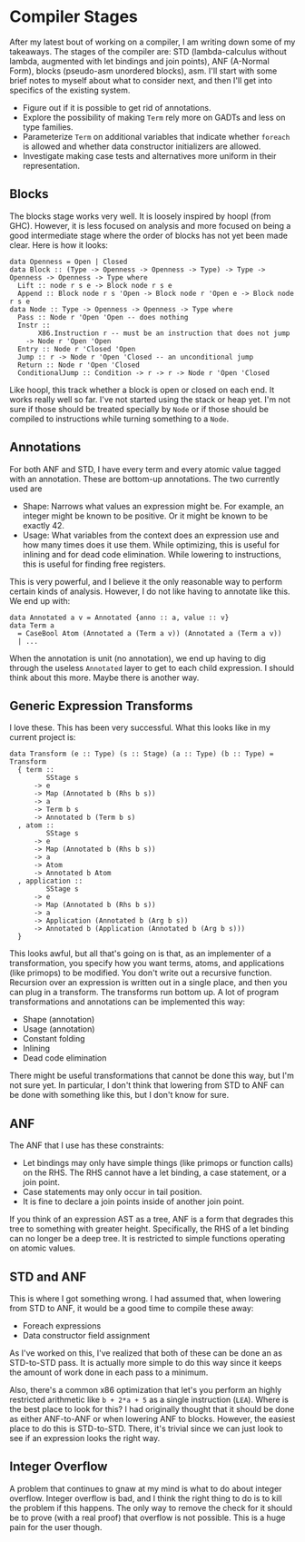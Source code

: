 # Compiler Stages

After my latest bout of working on a compiler, I am writing down some of my
takeaways. The stages of the compiler are: STD (lambda-calculus without
lambda, augmented with let bindings and join points), ANF (A-Normal Form),
blocks (pseudo-asm unordered blocks), asm. I'll start with some brief notes
to myself about what to consider next, and then I'll get into specifics of
the existing system.

* Figure out if it is possible to get rid of annotations.
* Explore the possibility of making `Term` rely more on GADTs and less
  on type families.
* Parameterize `Term` on additional variables that indicate whether `foreach`
  is allowed and whether data constructor initializers are allowed.
* Investigate making case tests and alternatives more uniform in their
  representation.  

## Blocks

The blocks stage works very well. It is loosely inspired by hoopl (from GHC).
However, it is less focused on analysis and more focused on being a good
intermediate stage where the order of blocks has not yet been made clear.
Here is how it looks:

    data Openness = Open | Closed
    data Block :: (Type -> Openness -> Openness -> Type) -> Type -> Openness -> Openness -> Type where
      Lift :: node r s e -> Block node r s e
      Append :: Block node r s 'Open -> Block node r 'Open e -> Block node r s e
    data Node :: Type -> Openness -> Openness -> Type where
      Pass :: Node r 'Open 'Open -- does nothing
      Instr ::
           X86.Instruction r -- must be an instruction that does not jump
        -> Node r 'Open 'Open
      Entry :: Node r 'Closed 'Open
      Jump :: r -> Node r 'Open 'Closed -- an unconditional jump
      Return :: Node r 'Open 'Closed
      ConditionalJump :: Condition -> r -> r -> Node r 'Open 'Closed

Like hoopl, this track whether a block is open or closed on each end. It works
really well so far. I've not started using the stack or heap yet. I'm not sure
if those should be treated specially by `Node` or if those should be compiled
to instructions while turning something to a `Node`.

## Annotations

For both ANF and STD, I have every term and every atomic value tagged with
an annotation. These are bottom-up annotations. The two currently used are

* Shape: Narrows what values an expression might be. For example, an integer
  might be known to be positive. Or it might be known to be exactly 42.
* Usage: What variables from the context does an expression use and how
  many times does it use them. While optimizing, this is useful for inlining
  and for dead code elimination. While lowering to instructions, this is useful
  for finding free registers.

This is very powerful, and I believe it the only reasonable way to perform certain
kinds of analysis. However, I do not like having to annotate like this.
We end up with:

    data Annotated a v = Annotated {anno :: a, value :: v}
    data Term a
      = CaseBool Atom (Annotated a (Term a v)) (Annotated a (Term a v))
      | ...

When the annotation is unit (no annotation), we end up having to dig through
the useless `Annotated` layer to get to each child expression. I should
think about this more. Maybe there is another way.

## Generic Expression Transforms

I love these. This has been very successful. What this looks like in my
current project is:

    data Transform (e :: Type) (s :: Stage) (a :: Type) (b :: Type) = Transform
      { term ::
             SStage s
          -> e
          -> Map (Annotated b (Rhs b s))
          -> a
          -> Term b s
          -> Annotated b (Term b s)
      , atom ::
             SStage s
          -> e
          -> Map (Annotated b (Rhs b s))
          -> a
          -> Atom
          -> Annotated b Atom
      , application ::
             SStage s
          -> e
          -> Map (Annotated b (Rhs b s))
          -> a
          -> Application (Annotated b (Arg b s))
          -> Annotated b (Application (Annotated b (Arg b s)))
      }

This looks awful, but all that's going on is that, as an implementer of a
transformation, you specify how you want terms, atoms, and applications
(like primops) to be modified. You don't write out a recursive function.
Recursion over an expression is written out in a single place, and then
you can plug in a transform. The transforms run bottom up. A lot of program
transformations and annotations can be implemented this way:

* Shape (annotation)
* Usage (annotation)
* Constant folding
* Inlining
* Dead code elimination

There might be useful transformations that cannot be done this way, but
I'm not sure yet. In particular, I don't think that lowering from STD to
ANF can be done with something like this, but I don't know for sure.

## ANF

The ANF that I use has these constraints:

* Let bindings may only have simple things (like primops or function calls)
  on the RHS. The RHS cannot have a let binding, a case statement, or a
  join point.
* Case statements may only occur in tail position.
* It is fine to declare a join points inside of another join point.

If you think of an expression AST as a tree, ANF is a form that degrades
this tree to something with greater height. Specifically, the RHS of a
let binding can no longer be a deep tree. It is restricted to simple
functions operating on atomic values.

## STD and ANF

This is where I got something wrong. I had assumed that, when lowering from
STD to ANF, it would be a good time to compile these away:

* Foreach expressions
* Data constructor field assignment

As I've worked on this, I've realized that both of these can be done an
as STD-to-STD pass. It is actually more simple to do this way since it
keeps the amount of work done in each pass to a minimum.

Also, there's a common x86 optimization that let's you perform an
highly restricted arithmetic like `b + 2*a + 5` as a single instruction (`LEA`).
Where is the best place to look for this? I had originally thought that
it should be done as either ANF-to-ANF or when lowering ANF to blocks.
However, the easiest place to do this is STD-to-STD. There, it's trivial
since we can just look to see if an expression looks the right way.

## Integer Overflow

A problem that continues to gnaw at my mind is what to do about integer
overflow. Integer overflow is bad, and I think the right thing to do is
to kill the problem if this happens. The only way to remove the check
for it should be to prove (with a real proof) that overflow is not possible.
This is a huge pain for the user though.
